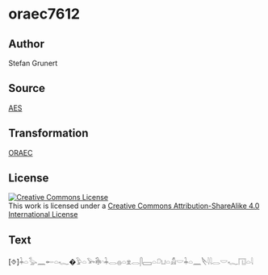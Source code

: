 # oraec7612

## Author

Stefan Grunert

## Source

[AES](https://github.com/simondschweitzer/aes)

## Transformation

[ORAEC](https://oraec.github.io/)

## License

<a rel="license" href="http://creativecommons.org/licenses/by-sa/4.0/"><img alt="Creative Commons License" style="border-width:0" src="https://i.creativecommons.org/l/by-sa/4.0/88x31.png" /></a><br />This work is licensed under a <a rel="license" href="http://creativecommons.org/licenses/by-sa/4.0/">Creative Commons Attribution-ShareAlike 4.0 International License</a>

## Text

[⯑]𓇓𓏏𓅭𓈖𓄡𓏏𓆑�𓅱𓏏𓅨𓇗𓎆𓇓𓂋𓐍𓏏𓁷𓂋𓋴𓈙𓏏𓍔𓂓𓏏𓀋𓎟𓇓𓏏𓈖𓌸𓇋𓇋𓂋𓎟𓆑𓉔𓏏𓇋<br>
